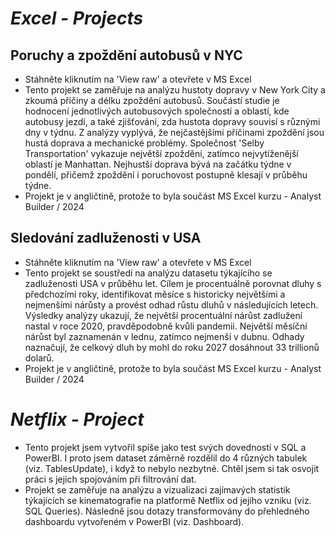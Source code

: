 # *Excel - Projects*
## Poruchy a zpoždění autobusů v NYC
 - Stáhněte kliknutím na 'View raw' a otevřete v MS Excel
 - Tento projekt se zaměřuje na analýzu hustoty dopravy v New York City a zkoumá příčiny a délku zpoždění autobusů. Součástí studie je hodnocení jednotlivých autobusových společností a oblastí, kde autobusy jezdí, a také zjišťování, zda hustota dopravy souvisí s různými dny v týdnu.
Z analýzy vyplývá, že nejčastějšími příčinami zpoždění jsou hustá doprava a mechanické problémy. Společnost 'Selby Transportation' vykazuje největší zpoždění, zatímco nejvytíženější oblastí je Manhattan. Nejhustší doprava bývá na začátku týdne v pondělí, přičemž zpoždění i poruchovost postupně klesají v průběhu týdne.
 - Projekt je v angličtině, protože to byla součást MS Excel kurzu - Analyst Builder / 2024
## Sledování zadluženosti v USA
 - Stáhněte kliknutím na 'View raw' a otevřete v MS Excel
 - Tento projekt se soustředí na analýzu datasetu týkajícího se zadluženosti USA v průběhu let. Cílem je procentuálně porovnat dluhy s předchozími roky, identifikovat měsíce s historicky největšími a nejmenšími nárůsty a provést odhad růstu dluhů v následujících letech.
Výsledky analýzy ukazují, že největší procentuální nárůst zadlužení nastal v roce 2020, pravděpodobně kvůli pandemii. Největší měsíční nárůst byl zaznamenán v lednu, zatímco nejmenší v dubnu. Odhady naznačují, že celkový dluh by mohl do roku 2027 dosáhnout 33 trillionů dolarů.
 - Projekt je v angličtině, protože to byla součást MS Excel kurzu - Analyst Builder / 2024

# *Netflix - Project*
 - Tento projekt jsem vytvořil spíše jako test svých dovedností v SQL a PowerBI. I proto jsem dataset záměrně rozdělil do 4 různých tabulek (viz. TablesUpdate), i když to nebylo nezbytné. Chtěl jsem si tak osvojit práci s jejich spojováním při filtrování dat.
 - Projekt se zaměřuje na analýzu a vizualizaci zajímavých statistik týkajících se kinematografie na platformě Netflix od jejího vzniku (viz. SQL Queries). Následně jsou dotazy transformovány do přehledného dashboardu vytvořeném v PowerBI (viz. Dashboard).
